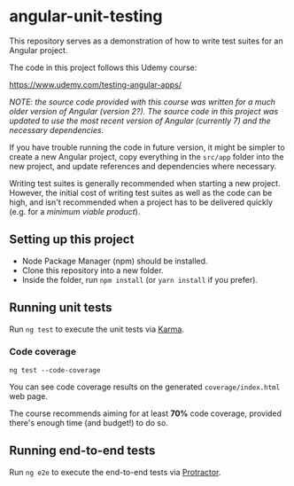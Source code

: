 # angular-unit-testing

This repository serves as a demonstration of how to write test suites for an Angular project.

The code in this project follows this Udemy course:

https://www.udemy.com/testing-angular-apps/

*NOTE: the source code provided with this course was written for a much older version of Angular (version 2?).
The source code in this project was updated to use the most recent version of Angular (currently 7) and the necessary dependencies.*

If you have trouble running the code in future version, it might be simpler to create a new Angular project,
copy everything in the `src/app` folder into the new project, and update references and dependencies where necessary.

Writing test suites is generally recommended when starting a new project. However, the initial cost of writing test suites as well as the code can be high, and isn't recommended when a project has to be delivered quickly (e.g. for a *minimum viable product*).

## Setting up this project

- Node Package Manager (npm) should be installed.
- Clone this repository into a new folder.
- Inside the folder, run `npm install` (or `yarn install` if you prefer).

## Running unit tests

Run `ng test` to execute the unit tests via [Karma](https://karma-runner.github.io).

### Code coverage

`ng test --code-coverage`

You can see code coverage results on the generated `coverage/index.html` web page.

The course recommends aiming for at least **70%** code coverage, provided there's enough time (and budget!) to do so.

## Running end-to-end tests

Run `ng e2e` to execute the end-to-end tests via [Protractor](http://www.protractortest.org/).
